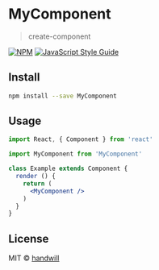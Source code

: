 # MyComponent

> create-component

[![NPM](https://img.shields.io/npm/v/MyComponent.svg)](https://www.npmjs.com/package/MyComponent) [![JavaScript Style Guide](https://img.shields.io/badge/code_style-standard-brightgreen.svg)](https://standardjs.com)

## Install

```bash
npm install --save MyComponent
```

## Usage

```jsx
import React, { Component } from 'react'

import MyComponent from 'MyComponent'

class Example extends Component {
  render () {
    return (
      <MyComponent />
    )
  }
}
```

## License

MIT © [handwill](https://github.com/handwill)